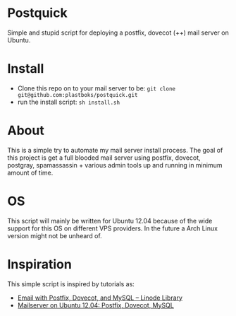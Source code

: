 Postquick
=========

Simple and stupid script for deploying a postfix, dovecot (++) mail server on Ubuntu.

Install
=======
  * Clone this repo on to your mail server to be: `git clone git@github.com:plastboks/postquick.git`
  * run the install script: `sh install.sh`

About
=====

This is a simple try to automate my mail server install process. The goal of this project is get a full blooded mail server using postfix, dovecot, postgray, spamassassin + various admin tools up and running in minimum amount of time.

OS
==

This script will mainly be written for Ubuntu 12.04 because of the wide support for this OS on different VPS providers. In the future a Arch Linux version might not be unheard of.

Inspiration 
===========

This simple script is inspired by tutorials as:
  * [Email with Postfix, Dovecot, and MySQL – Linode Library](https://library.linode.com/email/postfix/postfix2.9.6-dovecot2.0.19-mysql)
  * [Mailserver on Ubuntu 12.04: Postfix, Dovecot, MySQL](https://www.exratione.com/2012/05/a-mailserver-on-ubuntu-1204-postfix-dovecot-mysql/)
